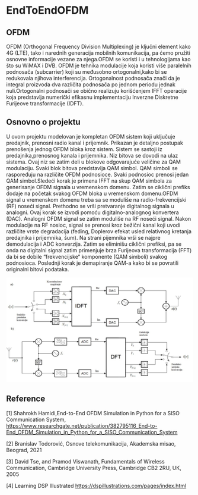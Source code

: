 # EndToEndOFDM
## OFDM
OFDM (Orthogonal Frequency Division Multiplexing) je ključni element kako 4G (LTE), tako i narednih generacija mobilnih komunikacija, 
pa ćemo  pružiti osnovne informacije vezane za njega.OFDM se koristi i u tehnologijama 
kao što su WiMAX i DVB. OFDM je tehnika modulacije koja koristi više paralelnih podnosača 
(subcarrier) koji su međusobno ortogonalni,kako bi se redukovala njihova interferencija.
Ortogonalnost podnosača znači da je integral proizvoda dva različita podnosača po jednom 
periodu jednak nuli.Ortogonalni podnosači se obično realizuju korišćenjem  IFFT 
operacije koja predstavlja numerički efikasnu implementaciju Inverzne Diskretne Furijeove 
transformacije (IDFT).
## Osnovno o projektu
U ovom projektu modelovan je kompletan OFDM sistem koji uključuje predajnik, prenosni
radio kanal i prijemnik. Prikazan je detaljno postupak prenošenja jednog OFDM bloka
kroz sistem. Sistem se sastoji iz predajnika,prenosnog kanala i prijemnika. 
Niz bitova se dovodi na ulaz sistema. Ovaj niz se zatim deli u blokove odgovarajuće 
veličine za QAM modulaciju. Svaki blok bitova predstavlja QAM simbol. QAM simboli se 
raspoređuju na različite OFDM podnosioce. Svaki podnosioc prenosi jedan QAM simbol.Sledeći 
korak je primena IFFT na skup QAM simbola za generisanje OFDM signala u vremenskom domenu.
Zatim se ciklični prefiks dodaje na početak svakog OFDM bloka u vremenskom domenu.OFDM signal
u vremenskom domenu treba sa se moduliše na radio-frekvencijski (RF) noseći signal. Prethodno
se vrši pretvaranje digitalnog signala u analogni. Ovaj korak se izvodi pomoću digitalno-analognog 
konvertera (DAC). Analogni OFDM signal se zatim moduliše na RF noseći signal. Nakon modulacije na 
RF nosioc, signal se prenosi kroz bežični kanal koji uvodi različite vrste degradacija (feding,
Doplerov efekat usled relativnog kretanja predajnika i prijemnika, šum). Na strani pijemnika vrši
se najpre demodulacija i ADC konverzija. Zatim se eliminišu ciklični prefiksi, pa se onda na
digitalni signal  zatim primenjuje brza Furijeova transformacija (FFT) da bi se dobile 
“frekvencijske“  komponente (QAM simboli) svakog podnosioca. Poslednji korak je demapiranje
QAM-a kako bi se povratili originalni bitovi podataka.

![Alt text](Untitled.jpg)
## Reference
[1] Shahrokh Hamidi,End-to-End OFDM Simulation in Python for a SISO Communication System,
https://www.researchgate.net/publication/382795116_End-to-End_OFDM_Simulation_in_Python_for_a_SISO_Communication_System

[2] Branislav Todorović, Osnove telekomunikacija, Akademska misao, Beograd, 2021

[3] David Tse, and Pramod Viswanath, Fundamentals of Wireless Communication, Cambridge University Press, Cambridge CB2 2RU, UK, 2005

[4] Learning DSP Illustrated https://dspillustrations.com/pages/index.html
